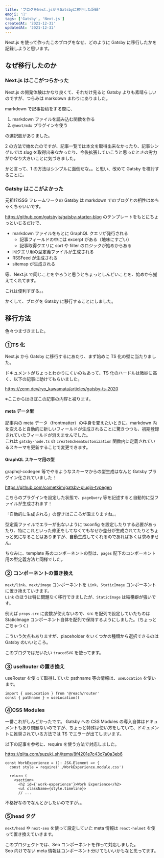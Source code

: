 ```yaml
---
title: 'ブログをNext.jsからGatsbyに移行した記録'
emoji: '🌊'
tags: ['Gatsby', 'Next.js']
createdAt: '2021-12-31'
updatedAt: '2021-12-31'
---
```


Next.js を使って作ったこのブログをなぜ、どのように Gatsby に移行したかを記録しようと思います。

## なぜ移行したのか

### Next.js はここがつらかった

Next.js の開発体験はかなり良くて、それだけ見ると Gatsby よりも素晴らしいのですが、つらみは markdown まわりにありました。

markdown で記事投稿をする際に、

1. markdown ファイルを読み込む関数を作る
2. `@next/mdx` プラグインを使う

の選択肢がありました。

2 の方法で始めたのですが、記事一覧では本文を取得出来なかったり、記事シングルでは slug を取得出来なかったり、今後拡張していこうと思ったときの労力がかなり大きいことに気づきました。

かと言って、1 の方法はシンプルに面倒だな。。と思い、改めて Gatsby を検討することに。

### Gatsby はここがよかった

元祖(?)SSG フレームワークの Gatsby は markdown でのブログとの相性はめちゃくちゃいいです。

https://github.com/gatsbyjs/gatsby-starter-blog のテンプレートをもとにちょっといじるだけで、

- markdown ファイルをもとに GraphQL クエリが発行される
  - 記事フィールドの中には excerpt がある（地味にすごい）
  - 記事取得クエリに sort や filter のロジックが始めからある
- 同クエリ用の型定義ファイルが生成される
- RSSFeed が生成される
- sitemap が生成される

等、Next.js で同じことをやろうと思うとちょっとしんどいことを、始めから揃えてくれてます。

これは便利すぎる。。

かくして、ブログを Gatsby に移行することにしました。

## 移行方法

色々つまづきました。

### ①TS 化

Next.js から Gatsby に移行するにあたり、まず始めに TS 化の壁に当たりました。

ドキュメントがちょっとわかりにくいのもあって、TS 化のハードルは微妙に高く、以下の記事に助けてもらいました。

https://zenn.dev/ryo_kawamata/articles/gatsby-ts-2020

※ここからはほぼこの記事の内容と被ります。

#### meta データ型

記事内の meta データ（frontmatter）の中身を変えたいときに、markdown 内を変えると自動的に新しいフィールドが生成されることに驚きつつも、初期登録されていたフィールドが消えませんでした。  
これは `gatsby-node.ts` の `createSchemaCustomization` 関数内に定義されているスキーマを更新することで変更できます。

#### GraphQL スキーマ用の型

graphql-codegen 等でやるようなスキーマからの型生成はなんと Gatsby プラグイン化されていました！

https://github.com/cometkim/gatsby-plugin-typegen

こちらのプラグインを設定した状態で、`pageQuery` 等を記述すると自動的に型ファイルが生成されます！

「自動的に生成される」の響きはこころが温まりますね。。

型定義ファイルでエラーが出ないように tsconfig を設定したりする必要があったり、特にこれといった修正をしてなくてもなぜか差分が生成されてたりとちょっと気になることはありますが、自動生成してくれるのであれば多くは求めません。

ちなみに、template 系のコンポーネントの型は、`pages` 配下のコンポーネント用の型定義方法と同様でした。

### ② コンポーネントの置き換え

`next/link`、`next/image` コンポーネントを `Link`、`StaticImage` コンポーネントに置き換えていきます。  
`Link` のほうは特に問題なく移行できましたが、`StaticImage` は結構癖が強いです。

例えば `props.src` に変数が使えないので、src を配列で設定していたものは StaticImage コンポーネント自体を配列で保持するようにしました。（ちょっとごちゃつく）

こういう欠点もありますが、placeholder をいくつかの種類から選択できるのは Gatsby のいいところ。

このブログではだいたい `tracedSVG` を使ってます。

### ③ useRouter の置き換え

useRouter を使って取得していた pathname 等の情報は、`useLocation` を使います。

```tsx
import { useLocation } from '@reach/router'
const { pathname } = useLocation()
```

### ④CSS Modules

一番これがしんどかったです。
Gatsby への CSS Modules の導入自体はドキュメントもあり問題ないのですが、ちょっと特殊は使い方をしていて、ドキュメントに推奨されている方法では TS でエラーが出てしまいます。

以下の記事を参考に、require を使う方法で対応しました。

https://qiita.com/suzuki_sh/items/8f4201e7c43c7a0a3eb6

```tsx
const WorkExperience = (): JSX.Element => {
  const style = require('./WorkExperience.module.css')

  return (
    <section>
      <h2 id={'work-experience'}>Work Experience</h2>
      <ul className={style.timeline}>
      // ...
```

不格好なのでなんとかしたいのですが。。

### ⑤head タグ

`next/head` や `next-seo` を使って設定していた meta 情報は `react-helmet` を使って置き換えていきます。

このプロジェクトでは、Seo コンポーネントを作って対応しました。  
Seo 向けでない meta 情報はコンポーネント分けてもいいかもなと思ってます。
